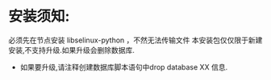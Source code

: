 # 安装须知:
必须先在节点安装 libselinux-python ，不然无法传输文件
本安装包仅仅限于新建安装,不支持升级.如果升级会删除数据库.
* 如果要升级,请注释创建数据库脚本语句中drop database XX 信息.
